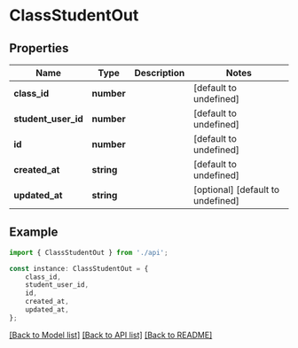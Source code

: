 # ClassStudentOut


## Properties

Name | Type | Description | Notes
------------ | ------------- | ------------- | -------------
**class_id** | **number** |  | [default to undefined]
**student_user_id** | **number** |  | [default to undefined]
**id** | **number** |  | [default to undefined]
**created_at** | **string** |  | [default to undefined]
**updated_at** | **string** |  | [optional] [default to undefined]

## Example

```typescript
import { ClassStudentOut } from './api';

const instance: ClassStudentOut = {
    class_id,
    student_user_id,
    id,
    created_at,
    updated_at,
};
```

[[Back to Model list]](../README.md#documentation-for-models) [[Back to API list]](../README.md#documentation-for-api-endpoints) [[Back to README]](../README.md)
